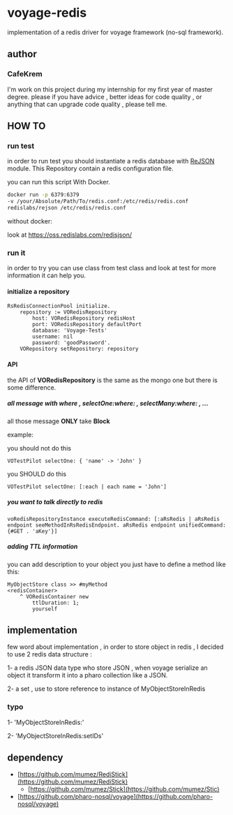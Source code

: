 # voyage-redis 
 implementation of a redis driver for voyage framework (no-sql framework).
 
 ## author 
 
 ### CafeKrem
 
 I'm work on this project during my internship for my first year of master degree. 
 please if you have advice , better ideas for code quality , or anything that can upgrade code quality , please tell me. 

## HOW TO 

### run test 

in order to run test you should instantiate a redis database with [ReJSON](https://oss.redislabs.com/redisjson/) module.
This Repository contain a redis configuration file.

you can run this script With Docker.
```bash 
docker run -p 6379:6379 
-v /your/Absolute/Path/To/redis.conf:/etc/redis/redis.conf 
redislabs/rejson /etc/redis/redis.conf
```

without docker: 

look at https://oss.redislabs.com/redisjson/ 

### run it  

in order to try you can use class from test class and look at test for more information it can help you.

#### initialize a repository 

```smalltalk 
RsRedisConnectionPool initialize.
	repository := VORedisRepository
		host: VORedisRepository redisHost 
		port: VORedisRepository defaultPort
		database: 'Voyage-Tests'
		username: nil
		password: 'goodPassword'.
	VORepository setRepository: repository
```

#### API 

the API of **VORedisRepository** is the same as the mongo one but there is some difference.

##### all message with where , selectOne:where: , selectMany:where: , ...

all those message **ONLY** take **Block**

example: 

you should not do this 
```smalltalk 
VOTestPilot selectOne: { 'name' -> 'John' }
```
you SHOULD do this
```smalltalk
VOTestPilot selectOne: [:each | each name = 'John']
```

##### you want to talk directly to redis

```
voRedisRepositoryInstance executeRedisCommand: [:aRsRedis | aRsRedis endpoint seeMethodInRsRedisEndpoint. aRsRedis endpoint unifiedCommand: {#GET . 'aKey'}]
```

##### adding TTL information  

you can add description to your object you just have to define a method like this:

```smalltalk
MyObjectStore class >> #myMethod
<redisContainer>
	^ VORedisContainer new
		ttlDuration: 1;
		yourself
```

## implementation 

few word about implementation , in order to store object in redis , I decided to use 2 redis data structure :

1- a redis JSON data type who store JSON ,  when voyage serialize an object it transform it into a pharo collection like a JSON. 

2- a set , use to store reference to instance of MyObjectStoreInRedis

### typo 

1- 'MyObjectStoreInRedis:<IDOfInstance>'

2- 'MyObjectStoreInRedis:setIDs'

## dependency 

* [https://github.com/mumez/RediStick](https://github.com/mumez/RediStick)
   * [https://github.com/mumez/Stick](https://github.com/mumez/Stic)
* [https://github.com/pharo-nosql/voyage](https://github.com/pharo-nosql/voyage)
